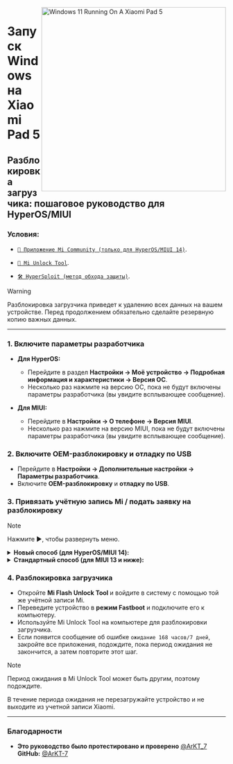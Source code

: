 <img align="right" src="https://raw.githubusercontent.com/erdilS/Port-Windows-11-Xiaomi-Pad-5/main/nabu.png" width="425" alt="Windows 11 Running On A Xiaomi Pad 5">

# Запуск Windows на Xiaomi Pad 5

##  Разблокировка загрузчика: пошаговое руководство для HyperOS/MIUI

### Условия:
- [`📲 Приложение Mi Community (только для HyperOS/MIUI 14)`](https://apkpure.net/xiaomi-community/com.mi.global.bbs/download).

- [`🔧 Mi Unlock Tool`](https://miuirom.xiaomi.com/rom/u1106245679/6.5.224.28/miflash_unlock-en-6.5.224.28.zip).

- [`🛠️ HyperSploit (метод обхода защиты)`](https://github.com/TheAirBlow/HyperSploit/releases/download/1.0.0/HyperSploit-Windows.exe).

>[!WARNING]
>
> Разблокировка загрузчика приведет к удалению всех данных на вашем устройстве. Перед продолжением обязательно сделайте резервную копию важных данных.

---

### 1. Включите параметры разработчика

- **Для HyperOS:**
  - Перейдите в раздел **Настройки → Моё устройство → Подробная информация и характеристики → Версия ОС**.
  - Несколько раз нажмите на версию ОС, пока не будут включены параметры разработчика (вы увидите всплывающее сообщение).


- **Для MIUI:**
  - Перейдите в **Настройки → О телефоне → Версия MIUI**.
  - Несколько раз нажмите на версию MIUI, пока не будут включены параметры разработчика (вы увидите всплывающее сообщение).

>

### 2. Включите OEM-разблокировку и отладку по USB
 
   - Перейдите в **Настройки → Дополнительные настройки → Параметры разработчика**.
   - Включите **OEM-разблокировку** и **отладку по USB**.

>

### 3. Привязать учётную запись Mi / подать заявку на разблокировку

>[!NOTE]
>
> Нажмите ▶, чтобы развернуть меню.

>

<details>
  <summary><strong>Новый способ (для HyperOS/MIUI 14): </strong></summary>
  
>

  <details>
   <summary><strong>Способ 1: Использование обхода HyperSploit (рекомендуется) </strong></summary>

>

> **Этот метод позволит обойти ограничение дневной квоты при использовании приложения Mi Community.**

  **Применение для разблокировки (HyperSploit):**
  - Запустите **HyperSploit-Windows.exe** от имени администратора.
  - При появлении запроса на вашем устройстве нажмите **ОК**, чтобы разрешить отладку по USB.
  - Следуйте инструкциям на экране в окне **HyperSploit**. При появлении запроса на **привязку учетной записи** :
    - Перейдите в раздел «Настройки» → «Дополнительные настройки» → «Параметры разработчика» → «Статус Mi Unlock». 
    - Нажмите «Добавить учетную запись и устройство». После добавления HyperSploit подтвердит «Успешное связывание»

</details>

<details>
    <summary><strong>Способ 2: Использование временного трюка </strong></summary>

>

> **Если ваше устройство является глобальной версией, вы можете подать заявку на разблокировку загрузчика в определенное время.**

  - Xiaomi позволяет **ежедневно разблокировать 2000 устройств**.
  - Время сброса этого ежедневного лимита — **19:00 по московскому времени**.

  **Подайте заявку на разблокировку:**
   - Приведите местное время в соответствие с **19:00 по московскому времени** и будьте готовы — время имеет решающее значение.
   - Откройте приложение **Xiaomi Community**, установите глобальный режим и войдите в систему с той же учётной записью, что и на вашем устройстве.
   - Перейдите на вкладку **"Я"**, нажмите **"Разблокировать загрузчик"**, затем нажмите **"Применить"**.
   - После предоставления доступа перейдите в **Настройки → Дополнительные настройки → Параметры разработчика → Статус Mi Unlock**.
   - Нажмите **"Добавить учётную запись и устройство"**. После успешного добавления вы увидите надпись **"Добавлено успешно"**.

 </details>
  
</details>

<details>
  <summary><strong>Стандартный способ (для MIUI 13 и ниже): </strong></summary>
  
>

**```3. Привяжите учётную запись Mi:```**
   - Перейдите в «Настройки» > «Дополнительные настройки» > «Параметры разработчика» > «Статус разблокировки Mi».
   - Нажмите «Добавить учётную запись Mi». После успешного добавления вы увидите «Успешно добавлено».

</details>

### 4. Разблокировка загрузчика
   - Откройте **Mi Flash Unlock Tool** и войдите в систему с помощью той же учётной записи Mi.
   - Переведите устройство в **режим Fastboot** и подключите его к компьютеру.
   - Используйте Mi Unlock Tool на компьютере для разблокировки загрузчика.
   - Если появится сообщение об ошибке `ожидание 168 часов/7 дней`, закройте все приложения, подождите, пока период ожидания не закончится, а затем повторите этот шаг.
>[!NOTE]
>
> Период ожидания в Mi Unlock Tool может быть другим, поэтому подождите.
>
> В течение периода ожидания не перезагружайте устройство и не выходите из учетной записи Xiaomi.


---

### Благодарности

- **Это руководство было протестировано и проверено** [@ArKT_7](https://t.me/ArKT_7)  **GitHub:** [@ArKT-7](https://github.com/ArKT-7)


